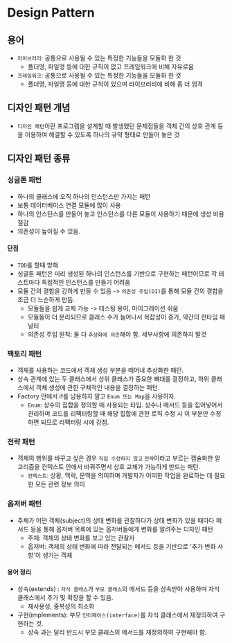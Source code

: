 # Design Pattern

## 용어
- `라이브러리`: 공통으로 사용될 수 있는 특정한 기능들을 모듈화 한 것
  - 폴더명, 파일명 등에 대한 규칙이 없고 프레임워크에 비해 자유로움
- `프레임워크`: 공통으로 사용될 수 있는 특정한 기능들을 모듈화 한 것
  - 폴더명, 파일명 등에 대한 규칙이 있으며 라이브러리에 비해 좀 더 엄격

## 디자인 패턴 개념
- `디자인 패턴`이란 프로그램을 설계할 때 발생했던 문제점들을 객체 간의 상호 관계 등을 이용하여 해결할 수 있도록
  하나의 규약 형태로 만들어 놓은 것

## 디자인 패턴 종류
### 싱글톤 패턴
- 하나의 클래스에 오직 하나의 인스턴스만 가지는 패턴
- 보통 데이터베이스 연결 모듈에 많이 사용
- 하나의 인스턴스를 만들어 놓고 인스턴스를 다른 모듈이 사용하기 때문에 생성 비용 절감
- 의존성이 높아질 수 있음.

#### 단점
- `TDD`를 할때 방해
- 싱글톤 패턴은 미리 생성된 하나의 인스턴스를 기반으로 구현하는 패턴이므로 각 테스트마다 독립적인 인스턴스를 만들기 어려움
- 모듈 간의 결합을 강하게 만들 수 있음 -> `의존성 주입(DI)`를 통해 모듈 간의 결합을 조금 더 느슨하게 만듬.
  - 모듈들을 쉽게 교체 가능 -> 테스팅 용이, 마이그레이션 쉬움
  - 모듈들이 더 분리되므로 클래스 수가 늘어나서 복잡성이 증가, 약간의 런타임 패널티
  - 의존성 주입 원칙: 둘 다 `추상화에 의존`해야 함. 세부사항에 의존하지 말것 

### 팩토리 패턴
- 객체를 사용하는 코드에서 객체 생성 부분을 떼어내 추상화한 패턴.
- 상속 관계에 있는 두 클래스에서 상위 클래스가 중요한 뼈대를 결정하고, 하위 클래스에서 객체 생성에 관한 구체적인 내용을 결정하는 패턴.
- Factory 안에서 if를 남용하지 말고 `Enum 또는 Map`을 사용하자.
  - `Enum`: 상수의 집합을 정의할 때 사용되는 타입. 상수나 메서드 등을 집어넣어서 관리하며 코드를 리팩터링할 때 해당 집합에 관한 
    로직 수정 시 이 부분만 수정하면 되므로 리팩터링 시에 강점.

### 전략 패턴
- 객체의 행위를 바꾸고 싶은 경우 `직접 수정하지 않고` `전략`이라고 부르는 캡슐화한 알고리즘을 컨텍스트 안에서 바꿔주면서 상호 교체가 가능하게 만드는 패턴.
  - `컨텍스트`: 상황, 맥락, 문맥을 의미하며 개발자가 어떠한 작업을 완료하는 데 필요한 모든 관련 정보 의미

### 옵저버 패턴
- 주체가 어떤 객체(subject)의 상태 변화를 관찰하다가 상태 변화가 있을 때마다 메서드 등을 통해 옵저버 목록에 있는 옵저버들에게 변화를 알려주는 디자인 패턴
  - 주체: 객체의 상태 변화를 보고 있는 관찰자
  - 옵저버: 객체의 상태 변화에 따라 전달되는 메서드 등을 기반으로 '추가 변화 사항'이 생기는 객체

#### 용어 정리
  - 상속(extends) : `자식 클래스`가 `부모 클래스`의 메서드 등을 상속받아 사용하며 자식 클래스에서 추가 및 확장을 할 수 있음.
    - 재사용성, 중복성의 최소화
  - 구현(implements): 부모 `인터페이스(interface)`를 자식 클래스에서 재정의하여 구현하는 것.
    - 상속 과는 달리 반드시 부모 클래스의 메서드를 재정의하여 구현해야 함.